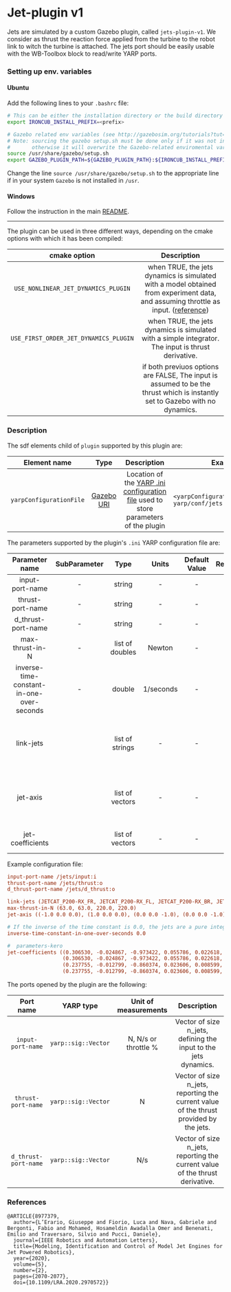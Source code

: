 # Jet-plugin v1

Jets are simulated by a custom Gazebo plugin, called `jets-plugin-v1`. We consider as thrust the reaction force applied from the turbine to the robot link to witch the turbine is attached. The jets port should be easily usable with the WB-Toolbox block to read/write YARP ports.

### Setting up env. variables

#### Ubuntu

Add the following lines to your `.bashrc` file:

```bash
# This can be either the installation directory or the build directory
export IRONCUB_INSTALL_PREFIX=<prefix>

# Gazebo related env variables (see http://gazebosim.org/tutorials?tut=components#EnvironmentVariables )
# Note: sourcing the gazebo setup.sh must be done only if it was not included before by another setup script of another project,
#       otherwise it will overwrite the Gazebo-related enviromental variables already set
source /usr/share/gazebo/setup.sh
export GAZEBO_PLUGIN_PATH=${GAZEBO_PLUGIN_PATH}:${IRONCUB_INSTALL_PREFIX}/lib
```
Change the line `source /usr/share/gazebo/setup.sh` to the appropriate line if in your system `Gazebo` is not installed in `/usr`.


#### Windows

Follow the instruction in the main [README](../../README.md#running-the-repo-on-windows).

---

The plugin can be used in three different ways, depending on the cmake options with which it has been compiled:

|      cmake option       |     Description                                  |
| :---------------------: | :------------------------------------------------------: | 
| `USE_NONLINEAR_JET_DYNAMICS_PLUGIN` | when TRUE, the jets dynamics is simulated with a model obtained from experiment data, and assuming throttle as input. ([reference](https://github.com/ami-iit/ironcub_software/blob/porting_mk1_mk1_1/lib/gazebo/README.md#references)) |
| `USE_FIRST_ORDER_JET_DYNAMICS_PLUGIN` | when TRUE, the jets dynamics is simulated with a simple integrator. The input is thrust derivative. |
|    | if both previuos options are FALSE, The input is assumed to be the thrust which is instantly set to Gazebo with no dynamics. |

### Description

The sdf elements child of `plugin` supported by this plugin are:

|      Element name       |                           Type                           |                                                           Description                                                            |                                  Example element line                                  |
| :---------------------: | :------------------------------------------------------: | :------------------------------------------------------------------------------------------------------------------------------: | :------------------------------------------------------------------------------------: |
| `yarpConfigurationFile` | [Gazebo URI](https://bitbucket.org/osrf/gazebo/wiki/uri) | Location of the [YARP .ini configuration file](http://www.yarp.it/yarp_config_files.html) used to store parameters of the plugin | `<yarpConfigurationFile>model://flying-box-yarp/conf/jets.ini</yarpConfigurationFile>` |

The parameters supported by the plugin's `.ini` YARP configuration file are:

|              Parameter name               | SubParameter |      Type       |   Units   | Default Value | Required |                                                                                                 Description                                                                                                 | Notes |
| :---------------------------------------: | :----------: | :-------------: | :-------: | :-----------: | :------: | :---------------------------------------------------------------------------------------------------------------------------------------------------------------------------------------------------------: | :---: |
|              input-port-name              |      -       |     string      |     -     |       -       |   Yes    |                                                                                Port name used to read the input of the jets.                                                                                |       |
|             thrust-port-name              |      -       |     string      |     -     |       -       |   Yes    |                                                                     Port name used to publish the current thrust provided by the jets.                                                                      |       |
|             d_thrust-port-name              |      -       |     string      |     -     |       -       |   Yes    |                                                                     Port name used to publish the current thrust derivative.                                                                      |       |
|              max-thrust-in-N              |      -       | list of doubles |  Newton   |       -       |   Yes    |                                                                                Maximum value of thrust provided by each jet.                                                                                |       |
| inverse-time-constant-in-one-over-seconds |      -       |     double      | 1/seconds |       -       |   Yes    |                                                                    Inverse of the time constant of the first order dynamics of the jets (related to `USE_FIRST_ORDER_JET_DYNAMICS_PLUGIN` option).                                                                    |       |
|                 link-jets                 |              | list of strings |     -     |       -       |   Yes    | List of SDF link names on which the jets are supposed to be attached. The force of the jet is supposed to be applied to the origin of the link frame, along the direction specified by the jet-axis option. |
|                 jet-axis                  |              | list of vectors |     -     |       -       |   Yes    |   List of the axis along with the thrust force is applied, expressed w.r.t. the link frame. For the moment, the force of the jet is supposed to be applied only along one of the axis of the link frame.    |
|               jet-coefficients                  |              | list of vectors |     -     |       -       |   Yes    |   List of the coefficients representing the dynamic model of the jet engines. For more details see also ([reference](https://github.com/ami-iit/ironcub_software/blob/porting_mk1_mk1_1/lib/gazebo/README.md#references)).    |

Example configuration file:

```ini
input-port-name /jets/input:i
thrust-port-name /jets/thrust:o
d_thrust-port-name /jets/d_thrust:o

link-jets (JETCAT_P200-RX_FR, JETCAT_P200-RX_FL, JETCAT_P200-RX_BR, JETCAT_P200-RX_BL)
max-thrust-in-N (63.0, 63.0, 220.0, 220.0)
jet-axis ((-1.0 0.0 0.0), (1.0 0.0 0.0), (0.0 0.0 -1.0), (0.0 0.0 -1.0))

# If the inverse of the time constant is 0.0, the jets are a pure integrator
inverse-time-constant-in-one-over-seconds 0.0

#  parameters-kero
jet-coefficients ((0.306530, -0.024867, -0.973422, 0.055786, 0.022618, 0.688710, 0.038025, -0.089879, -0.001393, -0.958953),
                  (0.306530, -0.024867, -0.973422, 0.055786, 0.022618, 0.688710, 0.038025, -0.089879, -0.001393, -0.958953),
                  (0.237755, -0.012799, -0.860374, 0.023606, 0.008599, 1.139026, 0.019914, -0.050257,  0.000302, -0.692913 ),
                  (0.237755, -0.012799, -0.860374, 0.023606, 0.008599, 1.139026, 0.019914, -0.050257,  0.000302, -0.692913 ))
```

The ports opened by the plugin are the following:

|     Port name      |      YARP type      | Unit of measurements |                                      Description                                       |
| :----------------: | :-----------------: | :------------------: | :------------------------------------------------------------------------------------: |
| `input-port-name`  | `yarp::sig::Vector` |       N,  N/s  or throttle %       |            Vector of size n_jets, defining the input to the jets dynamics.             |
| `thrust-port-name` | `yarp::sig::Vector` |          N            | Vector of size n_jets, reporting the current value of the thrust provided by the jets. |
| `d_thrust-port-name` | `yarp::sig::Vector` |        N/s           | Vector of size n_jets, reporting the current value of the thrust derivative. |

### References

```
@ARTICLE{8977379,
  author={L’Erario, Giuseppe and Fiorio, Luca and Nava, Gabriele and Bergonti, Fabio and Mohamed, Hosameldin Awadalla Omer and Benenati, Emilio and Traversaro, Silvio and Pucci, Daniele},
  journal={IEEE Robotics and Automation Letters}, 
  title={Modeling, Identification and Control of Model Jet Engines for Jet Powered Robotics}, 
  year={2020},
  volume={5},
  number={2},
  pages={2070-2077},
  doi={10.1109/LRA.2020.2970572}}

```


